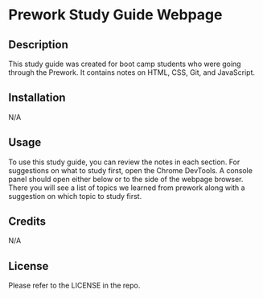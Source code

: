 # Prework Study Guide Webpage

## Description

This study guide was created for boot camp students who were going through the Prework. It contains notes on HTML, CSS, Git, and JavaScript.

## Installation

N/A

## Usage

To use this study guide, you can review the notes in each section. For suggestions on what to study first, open the Chrome DevTools. A console panel should open either below or to the side of the webpage browser. There you will see a list of topics we learned from prework along with a suggestion on which topic to study first.

## Credits

N/A

## License

Please refer to the LICENSE in the repo.

